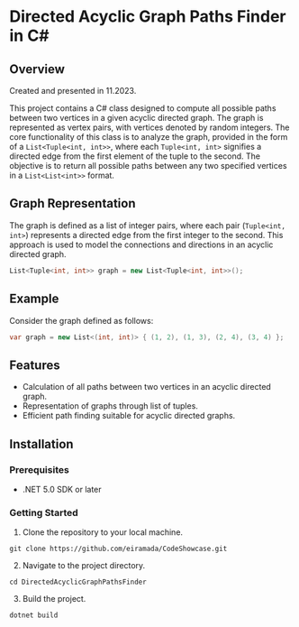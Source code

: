 # Directed Acyclic Graph Paths Finder in C#

## Overview

Created and presented in 11.2023.

This project contains a C# class designed to compute all possible paths between two vertices in a given acyclic directed graph. The graph is represented as vertex pairs, with vertices denoted by random integers. The core functionality of this class is to analyze the graph, provided in the form of a `List<Tuple<int, int>>`, where each `Tuple<int, int>` signifies a directed edge from the first element of the tuple to the second. The objective is to return all possible paths between any two specified vertices in a `List<List<int>>` format.

## Graph Representation

The graph is defined as a list of integer pairs, where each pair (`Tuple<int, int>`) represents a directed edge from the first integer to the second. This approach is used to model the connections and directions in an acyclic directed graph.

```csharp
List<Tuple<int, int>> graph = new List<Tuple<int, int>>();
```

## Example

Consider the graph defined as follows:

```csharp
var graph = new List<(int, int)> { (1, 2), (1, 3), (2, 4), (3, 4) };
```

## Features

- Calculation of all paths between two vertices in an acyclic directed graph.
- Representation of graphs through list of tuples.
- Efficient path finding suitable for acyclic directed graphs.


## Installation

### Prerequisites

- .NET 5.0 SDK or later

### Getting Started

1. Clone the repository to your local machine.
```
git clone https://github.com/eiramada/CodeShowcase.git
```
2. Navigate to the project directory.
```
cd DirectedAcyclicGraphPathsFinder
```
3. Build the project.
 ```
 dotnet build
 ```

